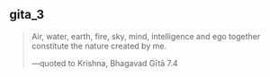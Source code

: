 ## gita_3
> Air, water, earth, fire, sky, mind, intelligence and ego together constitute the nature created by me.
> 
> —quoted to Krishna, Bhagavad Gītā 7.4